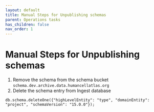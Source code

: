 ```yaml
---
layout: default
title: Manual Steps for Unpublishing schemas
parent: Operations tasks
has_children: false
nav_order: 1
---
```


# Manual Steps for Unpublishing schemas
1. Remove the schema from the schema bucket `schema.dev.archive.data.humancellatlas.org`
2. Delete the schema entry from Ingest database 
```
db.schema.deleteOne({"highLevelEntity": "type", "domainEntity": "project", "schemaVersion": "15.0.0"});
```
